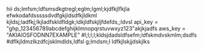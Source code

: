 hii
ds;lmfsm;ldfsmsdkgtregl;eglm;lgml;kjdfkjlfkjla
efwkodafdsssssdvdfgkjldsdfkjldkml
kjldsj;ladfkj;lkjladfskldfldgk;ldkjldfskjljfdefds,;ldvsl
api_key = "ghp_123456789abcdefghijklmnopqrstuvwxyz123"akjkjadfs
aws_key = "AKIAIOSFODNN7EXAMPLE"
#l;l;l;l;kldsjdadsldfsefm;ldfskmdvskmlm;dsdfs
#dflkjldmzlkzdfcjsklmdlds,ldfsl
g;lmdsm;l
ldfkjlskjjdskjlks
